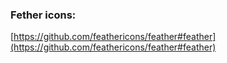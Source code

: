 ### Fether icons:

[https://github.com/feathericons/feather#feather](https://github.com/feathericons/feather#feather)